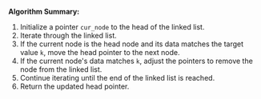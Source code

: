 **Algorithm Summary:**

1. Initialize a pointer `cur_node` to the head of the linked list.
2. Iterate through the linked list.
3. If the current node is the head node and its data matches the target value `k`, move the head pointer to the next node.
4. If the current node's data matches `k`, adjust the pointers to remove the node from the linked list.
5. Continue iterating until the end of the linked list is reached.
6. Return the updated head pointer.

